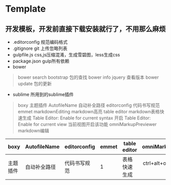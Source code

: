 <!-- TOC -->
# Template
## 开发模板，开发前直接下载安装就行了，不用那么麻烦

- .editorconfig   规范编码格式
- .gitignore git  上传忽略列表
- gulpfile.js   css,js压缩混淆，生成雪碧图，less生成css
- package.json   gulp所有依赖
- bower  
> bower search bootstrap  包的查找
> bower info jquery 查看版本
> bower update 包的更新
- sublime 所用到的sublime插件
> boxy 主题插件
> AutofileName 自动补全路径
> editorconfig 代码书写规范
> emmet 
> markdownEditing markdown高亮
> table editor markdown表格快速生成   Table Editor: Enable for current syntax 开启 Table Editor: Enable for current view 当前视图开启该功能
> omniMarkupPreviewer  markdown编辑

| boxy       | AutofileName   | editorconfig   | emmet   | table editor   | omniMarkupPreviewer     |
| ---------- | -------------- | -------------- | ------- | -------------- | :---------------------: |
| 主题插件   | 自动补全路径   | 代码书写规范   | 1       | 表格快速生成   | ctrl+alt+o markdown浏览 |




